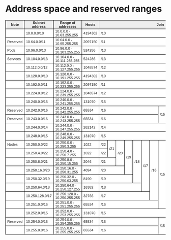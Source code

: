 # Address space and reserved ranges

<style>
.calc {
  font-family: Arial, Verdana, sans-serif !important;
  font-size: 80% !important;
  border-collapse: collapse !important; 
}
.calc th {
  display: table-cell !important;
  border: 1px solid black !important;
  padding: 1px 5px 1px 5px !important;
}
.calc td {
  border: 1px solid black !important;
  padding: 1px 5px 1px 5px !important;
  background-color: #ffffff !important;
}
.calc thead {
  font-weight: bold !important;
  background-color: #eeeeee !important;
}
.hi1 {
  background-color: #ffdddd !important;
}
.hi2 {
  background-color: #ddffdd !important;
}

</style>
<table class="calc" cellspacing="0" cellpadding="0">
<thead>
<tr>
<th>Note</th>
<th>Subnet address</th>
<th>Range of addresses</th>
<th>Hosts</th>
<th colspan="24" >Join</th>
</tr>
</thead>
<tbody id="calcbody">
<tr><td></td><td>10.0.0.0/10</td><td>10.0.0.0 - 10.63.255.255</td><td>4194302</td><td rowspan="1" colspan="22">/10</td><td rowspan="5" colspan="1">/9</td><td rowspan="24" colspan="1">/8</td></tr>
<tr><td class="hi1">Reserved</td><td class="hi1">10.64.0.0/11</td><td class="hi1">10.64.0.0 - 10.95.255.255</td><td class="hi1">2097150</td><td rowspan="1" colspan="21">/11</td><td rowspan="4" colspan="1">/10</td></tr>
<tr><td class="hi2">Pods</td><td class="hi2">10.96.0.0/13</td><td class="hi2">10.96.0.0 - 10.103.255.255</td><td class="hi2">524286</td><td rowspan="1" colspan="19">/13</td><td rowspan="2" colspan="1">/12</td><td rowspan="3" colspan="1">/11</td></tr>
<tr><td class="hi2">Services</td><td class="hi2">10.104.0.0/13</td><td class="hi2">10.104.0.0 - 10.111.255.255</td><td class="hi2">524286</td><td rowspan="1" colspan="19">/13</td></tr>
<tr><td></td><td>10.112.0.0/12</td><td>10.112.0.0 - 10.127.255.255</td><td>1048574</td><td rowspan="1" colspan="20">/12</td></tr>
<tr><td></td><td>10.128.0.0/10</td><td>10.128.0.0 - 10.191.255.255</td><td>4194302</td><td rowspan="1" colspan="22">/10</td><td rowspan="19" colspan="1">/9</td></tr>
<tr><td></td><td>10.192.0.0/11</td><td>10.192.0.0 - 10.223.255.255</td><td>2097150</td><td rowspan="1" colspan="21">/11</td><td rowspan="18" colspan="1">/10</td></tr>
<tr><td></td><td>10.224.0.0/12</td><td>10.224.0.0 - 10.239.255.255</td><td>1048574</td><td rowspan="1" colspan="20">/12</td><td rowspan="17" colspan="1">/11</td></tr>
<tr><td></td><td>10.240.0.0/15</td><td>10.240.0.0 - 10.241.255.255</td><td>131070</td><td rowspan="1" colspan="17">/15</td><td rowspan="3" colspan="1">/14</td><td rowspan="4" colspan="1">/13</td><td rowspan="16" colspan="1">/12</td></tr>
<tr><td class="hi1">Reserved</td><td class="hi1">10.242.0.0/16</td><td class="hi1">10.242.0.0 - 10.242.255.255</td><td class="hi1">65534</td><td rowspan="1" colspan="16">/16</td><td rowspan="2" colspan="1">/15</td></tr>
<tr><td class="hi1">Reserved</td><td class="hi1">10.243.0.0/16</td><td class="hi1">10.243.0.0 - 10.243.255.255</td><td class="hi1">65534</td><td rowspan="1" colspan="16">/16</td></tr>
<tr><td></td><td>10.244.0.0/14</td><td>10.244.0.0 - 10.247.255.255</td><td>262142</td><td rowspan="1" colspan="18">/14</td></tr>
<tr><td></td><td>10.248.0.0/15</td><td>10.248.0.0 - 10.249.255.255</td><td>131070</td><td rowspan="1" colspan="17">/15</td><td rowspan="9" colspan="1">/14</td><td rowspan="12" colspan="1">/13</td></tr>
<tr><td class="hi2">Nodes</td><td class="hi2">10.250.0.0/22</td><td class="hi2">10.250.0.0 - 10.250.3.255</td><td class="hi2">1022</td><td rowspan="1" colspan="10">/22</td><td rowspan="2" colspan="1">/21</td><td rowspan="3" colspan="1">/20</td><td rowspan="4" colspan="1">/19</td><td rowspan="5" colspan="1">/18</td><td rowspan="6" colspan="1">/17</td><td rowspan="7" colspan="1">/16</td><td rowspan="8" colspan="1">/15</td></tr>
<tr><td></td><td>10.250.4.0/22</td><td>10.250.4.0 - 10.250.7.255</td><td>1022</td><td rowspan="1" colspan="10">/22</td></tr>
<tr><td></td><td>10.250.8.0/21</td><td>10.250.8.0 - 10.250.15.255</td><td>2046</td><td rowspan="1" colspan="11">/21</td></tr>
<tr><td></td><td>10.250.16.0/20</td><td>10.250.16.0 - 10.250.31.255</td><td>4094</td><td rowspan="1" colspan="12">/20</td></tr>
<tr><td></td><td>10.250.32.0/19</td><td>10.250.32.0 - 10.250.63.255</td><td>8190</td><td rowspan="1" colspan="13">/19</td></tr>
<tr><td></td><td>10.250.64.0/18</td><td>10.250.64.0 - 10.250.127.255</td><td>16382</td><td rowspan="1" colspan="14">/18</td></tr>
<tr><td></td><td>10.250.128.0/17</td><td>10.250.128.0 - 10.250.255.255</td><td>32766</td><td rowspan="1" colspan="15">/17</td></tr>
<tr><td></td><td>10.251.0.0/16</td><td>10.251.0.0 - 10.251.255.255</td><td>65534</td><td rowspan="1" colspan="16">/16</td></tr>
<tr><td></td><td>10.252.0.0/15</td><td>10.252.0.0 - 10.253.255.255</td><td>131070</td><td rowspan="1" colspan="17">/15</td><td rowspan="3" colspan="1">/14</td></tr>
<tr><td class="hi1">Reserved</td><td class="hi1">10.254.0.0/16</td><td class="hi1">10.254.0.0 - 10.254.255.255</td><td class="hi1">65534</td><td rowspan="1" colspan="16">/16</td><td rowspan="2" colspan="1">/15</td></tr>
<tr><td></td><td>10.255.0.0/16</td><td>10.255.0.0 - 10.255.255.255</td><td>65534</td><td rowspan="1" colspan="16">/16</td></tr></tbody>
</table>
